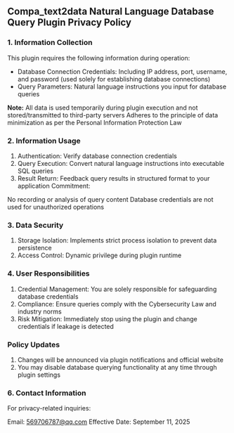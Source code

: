 ## Compa_text2data Natural Language Database Query Plugin Privacy Policy

### 1. Information Collection
This plugin requires the following information during operation:

- Database Connection Credentials: Including IP address, port, username, and password (used solely for establishing database connections)
- Query Parameters: Natural language instructions you input for database queries

**Note:**
All data is used temporarily during plugin execution and not stored/transmitted to third-party servers
Adheres to the principle of data minimization as per the Personal Information Protection Law

### 2. Information Usage
1. Authentication: Verify database connection credentials
2. Query Execution: Convert natural language instructions into executable SQL queries
3. Result Return: Feedback query results in structured format to your application
Commitment:

No recording or analysis of query content
Database credentials are not used for unauthorized operations

### 3. Data Security
1. Storage Isolation: Implements strict process isolation to prevent data persistence
2. Access Control: Dynamic privilege during plugin runtime

### 4. User Responsibilities
1. Credential Management: You are solely responsible for safeguarding database credentials
2. Compliance: Ensure queries comply with the Cybersecurity Law and industry norms
3. Risk Mitigation: Immediately stop using the plugin and change credentials if leakage is detected

### Policy Updates
1. Changes will be announced via plugin notifications and official website
2. You may disable database querying functionality at any time through plugin settings

### 6. Contact Information
For privacy-related inquiries:

Email: 569706787@qq.com
Effective Date: September 11, 2025
